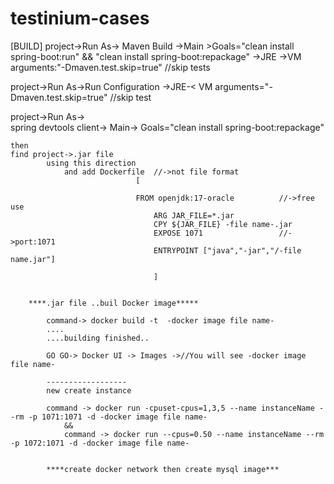 # testinium-cases


[BUILD]
project->Run As->
				Maven Build
				->Main >Goals="clean install spring-boot:run"
										&&
							   "clean install spring-boot:repackage"
				->JRE ->VM arguments:"-Dmaven.test.skip=true"  //skip tests
				

project->Run As->Run Configuration
								->JRE-< VM arguments="-Dmaven.test.skip=true" //skip test
				
				
project->Run As->				
				spring devtools client->
									Main->
									Goals="clean install spring-boot:repackage"
									
	then							
 	find project->.jar file	
			using this direction
				and add Dockerfile  //->not file format
								[

								FROM openjdk:17-oracle  		//->free use
									ARG JAR_FILE=*.jar
									CPY ${JAR_FILE} -file name-.jar
									EXPOSE 1071					//->port:1071	
									ENTRYPOINT ["java","-jar","/-file name.jar"]
									
									]
						
				
		****.jar file ..buil Docker image*****
			
			command-> docker build -t  -docker image file name-
			....
			....building finished..
			
			GO GO-> Docker UI -> Images ->//You will see -docker image file name-
			
			------------------
			new create instance
			
			command -> docker run -cpuset-cpus=1,3,5 --name instanceName --rm -p 1071:1071 -d -docker image file name-    
				&&
				command -> docker run --cpus=0.50 --name instanceName --rm -p 1072:1071 -d -docker image file name-   


			****create docker network then create mysql image***
			
